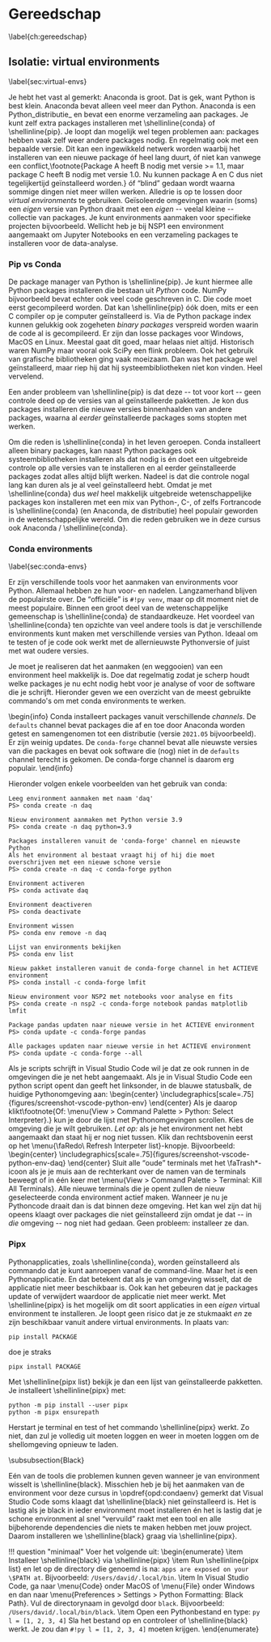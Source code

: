 # Gereedschap
\label{ch:gereedschap}

## Isolatie: virtual environments
\label{sec:virtual-envs}

Je hebt het vast al gemerkt: Anaconda is groot. Dat is gek, want Python is best klein. Anaconda bevat alleen veel meer dan Python. Anaconda is een Python_distributie_ en bevat een enorme verzameling aan packages. Je kunt zelf extra packages installeren met \shellinline{conda} of \shellinline{pip}. Je loopt dan mogelijk wel tegen problemen aan: packages hebben vaak zelf weer andere packages nodig. En regelmatig ook met een bepaalde versie. Dit kan een ingewikkeld netwerk worden waarbij het installeren van een nieuwe package óf heel lang duurt, óf niet kan vanwege een conflict,\footnote{Package A heeft B nodig met versie >= 1.1, maar package C heeft B nodig met versie 1.0. Nu kunnen package A en C dus niet tegelijkertijd geïnstalleerd worden.} óf <q>blind</q> gedaan wordt waarna sommige dingen niet meer willen werken. Alledrie is op te lossen door _virtual environments_ te gebruiken. Geïsoleerde omgevingen waarin (soms) een _eigen_ versie van Python draait met een _eigen_ -- veelal kleine -- collectie van packages. Je kunt environments aanmaken voor specifieke projecten bijvoorbeeld. Wellicht heb je bij NSP1 een environment aangemaakt om Jupyter Notebooks en een verzameling packages te installeren voor de data-analyse.


### Pip vs Conda

De package manager van Python is \shellinline{pip}. Je kunt hiermee alle Python packages installeren die bestaan uit _Python_ code. NumPy bijvoorbeeld bevat echter ook veel code geschreven in C. Die code moet eerst gecompileerd worden. Dat kan \shellinline{pip} óók doen, mits er een C compiler op je computer geïnstalleerd is. Via de Python package index kunnen gelukkig ook zogeheten _binary packages_ verspreid worden waarin de code al is gecompileerd. Er zijn dan losse packages voor Windows, MacOS en Linux. Meestal gaat dit goed, maar helaas niet altijd. Historisch waren NumPy maar vooral ook SciPy een flink probleem. Ook het gebruik van grafische bibliotheken ging vaak moeizaam. Dan was het package wel geïnstalleerd, maar riep hij dat hij systeembibliotheken niet kon vinden. Heel vervelend.

Een ander probleem van \shellinline{pip} is dat deze -- tot voor kort -- geen controle deed op de versies van al geïnstalleerde pakketten. Je kon dus packages installeren die nieuwe versies binnenhaalden van andere packages, waarna al _eerder_ geïnstalleerde packages soms stopten met werken.

Om die reden is \shellinline{conda} in het leven geroepen. Conda installeert alleen binary packages, kan naast Python packages ook systeembibliotheken installeren als dat nodig is én doet een uitgebreide controle op alle versies van te installeren en al eerder geïnstalleerde packages zodat alles altijd blijft werken. Nadeel is dat die controle nogal lang kan duren als je al veel geïnstalleerd hebt. Omdat je met \shellinline{conda} dus _wel_ heel makkelijk uitgebreide wetenschappelijke packages kon installeren met een mix van Python-, C-, of zelfs Fortrancode is \shellinline{conda} (en Anaconda, de distributie) heel populair geworden in de wetenschappelijke wereld. Om die reden gebruiken we in deze cursus ook Anaconda / \shellinline{conda}.


### Conda environments
\label{sec:conda-envs}

Er zijn verschillende tools voor het aanmaken van environments voor Python. Allemaal hebben ze hun voor- en nadelen. Langzamerhand blijven de populairste over. De <q>officiële</q> is `#!py venv`, maar op dit moment niet de meest populaire. Binnen een groot deel van de wetenschappelijke gemeenschap is \shellinline{conda} de standaardkeuze. Het voordeel van \shellinline{conda} ten opzichte van veel andere tools is dat je verschillende environments kunt maken met verschillende versies van Python. Ideaal om te testen of je code ook werkt met de allernieuwste Pythonversie of juist met wat oudere versies.

Je moet je realiseren dat het aanmaken (en weggooien) van een environment heel makkelijk is. Doe dat regelmatig zodat je scherp houdt welke packages je nu echt nodig hebt voor je analyse of voor de software die je schrijft. Hieronder geven we een overzicht van de meest gebruikte commando's om met conda environments te werken.

\begin{info}
    Conda installeert packages vanuit verschillende _channels_. De `defaults` channel bevat packages die af en toe door Anaconda worden getest en samengenomen tot een distributie (versie `2021.05` bijvoorbeeld). Er zijn weinig updates. De `conda-forge` channel bevat alle nieuwste versies van die packages en bevat ook software die (nog) niet in de `defaults` channel terecht is gekomen. De conda-forge channel is daarom erg populair.
\end{info}

Hieronder volgen enkele voorbeelden van het gebruik van conda:
``` ps1con
Leeg environment aanmaken met naam 'daq'
PS> conda create -n daq

Nieuw environment aanmaken met Python versie 3.9
PS> conda create -n daq python=3.9

Packages installeren vanuit de 'conda-forge' channel en nieuwste Python
Als het environment al bestaat vraagt hij of hij die moet overschrijven met een nieuwe schone versie
PS> conda create -n daq -c conda-forge python

Environment activeren
PS> conda activate daq

Environment deactiveren
PS> conda deactivate

Environment wissen
PS> conda env remove -n daq

Lijst van environments bekijken
PS> conda env list

Nieuw pakket installeren vanuit de conda-forge channel in het ACTIEVE environment
PS> conda install -c conda-forge lmfit

Nieuw environment voor NSP2 met notebooks voor analyse en fits
PS> conda create -n nsp2 -c conda-forge notebook pandas matplotlib lmfit

Package pandas updaten naar nieuwe versie in het ACTIEVE environment
PS> conda update -c conda-forge pandas

Alle packages updaten naar nieuwe versie in het ACTIEVE environment
PS> conda update -c conda-forge --all
```

Als je scripts schrijft in Visual Studio Code wil je dat ze ook runnen in de omgevingen die je net hebt aangemaakt. Als je in Visual Studio Code een python script opent dan geeft het linksonder, in de blauwe statusbalk, de huidige Pythonomgeving aan:
\begin{center}
    \includegraphics[scale=.75]{figures/screenshot-vscode-python-env}
\end{center}
Als je daarop klikt\footnote{Of: \menu{View > Command Palette > Python: Select Interpreter}.} kun je door de lijst met Pythonomgevingen scrollen. Kies de omgeving die je wilt gebruiken. _Let op:_ als je het environment net hebt aangemaakt dan staat hij er nog niet tussen. Klik dan rechtsbovenin eerst op het \menu{\faRedo\ Refresh Interpeter list}-knopje. Bijvoorbeeld:
\begin{center}
    \includegraphics[scale=.75]{figures/screenshot-vscode-python-env-daq}
\end{center}
Sluit alle <q>oude</q> terminals met het \faTrash*-icoon als je je muis aan de rechterkant over de namen van de terminals beweegt of in één keer met \menu{View > Command Palette > Terminal: Kill All Terminals}. Alle nieuwe terminals die je opent zullen de nieuw geselecteerde conda environment actief maken. Wanneer je nu je Pythoncode draait dan is dat binnen deze omgeving. Het kan wel zijn dat hij opeens klaagt over packages die niet geïnstalleerd zijn omdat je dat -- in _die_ omgeving -- nog niet had gedaan. Geen probleem: installeer ze dan.


### Pipx

Pythonapplicaties, zoals \shellinline{conda}, worden geïnstalleerd als commando dat je kunt aanroepen vanaf de command-line. Maar het _is_ een Pythonapplicatie. En dat betekent dat als je van omgeving wisselt, dat de applicatie niet meer beschikbaar is. Ook kan het gebeuren dat je packages update of verwijdert waardoor de applicatie niet meer werkt. Met \shellinline{pipx} is het mogelijk om dit soort applicaties in een _eigen_ virtual environment te installeren. Je loopt geen risico dat je ze stukmaakt _en_ ze zijn beschikbaar vanuit andere virtual environments. In plaats van:
``` ps1con
pip install PACKAGE
```
doe je straks
``` ps1con
pipx install PACKAGE
```
Met \shellinline{pipx list} bekijk je dan een lijst van geïnstalleerde pakketten.
Je installeert \shellinline{pipx} met:
``` ps1con
python -m pip install --user pipx
python -m pipx ensurepath
```
Herstart je terminal en test of het commando \shellinline{pipx} werkt. Zo niet, dan zul je volledig uit moeten loggen en weer in moeten loggen om de shellomgeving opnieuw te laden.


\subsubsection{Black}

Eén van de tools die problemen kunnen geven wanneer je van environment wisselt is \shellinline{black}. Misschien heb je bij het aanmaken van de environment voor deze cursus in \opdref{opd:condaenv} gemerkt dat Visual Studio Code soms klaagt dat \shellinline{black} niet geïnstalleerd is. Het is lastig als je black in ieder environment moet installeren én het is lastig dat je schone environment al snel <q>vervuild</q> raakt met een tool en alle bijbehorende dependencies die niets te maken hebben met jouw project. Daarom installeren we \shellinline{black} graag via \shellinline{pipx}.

!!! question "minimaal"
    Voer het volgende uit:
    \begin{enumerate}
        \item Installeer \shellinline{black} via \shellinline{pipx}
        \item Run \shellinline{pipx list} en let op de directory die genoemd is na: `apps are exposed on your \$PATH at`. Bijvoorbeeld: `/Users/david/.local/bin`.
        \item In Visual Studio Code, ga naar \menu{Code} onder MacOS of \menu{File} onder Windows en dan naar \menu{Preferences > Settings > Python Formatting: Black Path}. Vul de directorynaam in gevolgd door `black`. Bijvoorbeeld: `/Users/david/.local/bin/black`.
        \item Open een Pythonbestand en type:
              ``` py
              l = [1,
              2, 3, 4]
              ```
              Sla het bestand op en controleer of \shellinline{black} werkt. Je zou dan `#!py l = [1, 2, 3, 4]` moeten krijgen.
    \end{enumerate}
